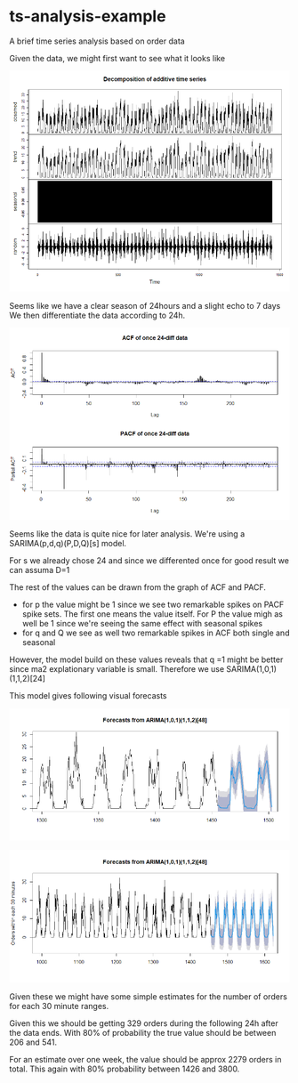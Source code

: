 # ts-analysis-example
A brief time series analysis based on order data

Given the data, we might first want to see what it looks like

![Decomposition of the data](decomposition.png)

Seems like we have a clear season of 24hours and a slight echo to 7 days
We then differentiate the data according to 24h.

![ACF and PACF](pacfacfOnce.png)

Seems like the data is quite nice for later analysis.
We're using a SARIMA(p,d,q)(P,D,Q)[s] model.

For s we already chose 24 and since we differented once for good result we can assuma D=1

The rest of the values can be drawn from the graph of ACF and PACF.
- for p the value might be 1 since we see two remarkable spikes on PACF spike sets. The first one means the value itself. For P the value migh as well be 1 since we're seeing the same effect with seasonal spikes
- for q and Q we see as well two remarkable spikes in ACF both single and seasonal

However, the model build on these values reveals that q =1 might be better since ma2 explationary variable is small.
Therefore we use SARIMA(1,0,1)(1,1,2)[24]

This model gives following visual forecasts

![ACF and PACF](forcast_sr.png)

![ACF and PACF](forecast_lr.png)

Given these we might have some simple estimates for the number of orders for each 30 minute ranges.

Given this we should be getting 329 orders during the following 24h after the data ends. With 80% of probability the true value should be between 206 and 541.

For an estimate over one week, the value should be approx 2279 orders in total. This again with 80% probability between 1426 and 3800.
